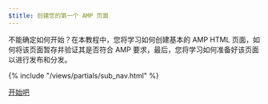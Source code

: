 ```yaml
---
$title: 创建您的第一个 AMP 页面
---
```


不能确定如何开始？在本教程中，您将学习如何创建基本的 AMP HTML 页面，如何将该页面暂存并验证其是否符合 AMP 要求，最后，您将学习如何准备好该页面以进行发布和分发。

{% include "/views/partials/sub_nav.html" %}

<div class="prev-next-buttons">
<a class="button" href="/zh_cn/docs/getting_started/create/basic_markup.html"><span class="arrow-next">开始吧</span></a>
</div>
